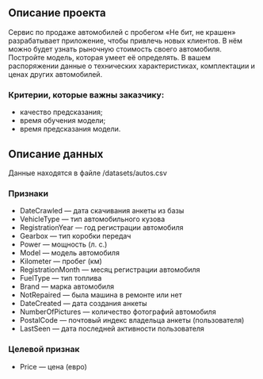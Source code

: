 ## Описание проекта

Сервис по продаже автомобилей с пробегом «Не бит, не крашен» разрабатывает приложение, чтобы привлечь новых клиентов. В нём можно будет узнать рыночную стоимость своего автомобиля.
Постройте модель, которая умеет её определять. В вашем распоряжении данные о технических характеристиках, комплектации и ценах других автомобилей.
### Критерии, которые важны заказчику:
* качество предсказания;
* время обучения модели;
* время предсказания модели.

## Описание данных
Данные находятся в файле /datasets/autos.csv
### Признаки
* DateCrawled — дата скачивания анкеты из базы
* VehicleType — тип автомобильного кузова
* RegistrationYear — год регистрации автомобиля
* Gearbox — тип коробки передач
* Power — мощность (л. с.)
* Model — модель автомобиля
* Kilometer — пробег (км)
* RegistrationMonth — месяц регистрации автомобиля
* FuelType — тип топлива
* Brand — марка автомобиля
* NotRepaired — была машина в ремонте или нет
* DateCreated — дата создания анкеты
* NumberOfPictures — количество фотографий автомобиля
* PostalCode — почтовый индекс владельца анкеты (пользователя)
* LastSeen — дата последней активности пользователя
### Целевой признак
* Price — цена (евро)

